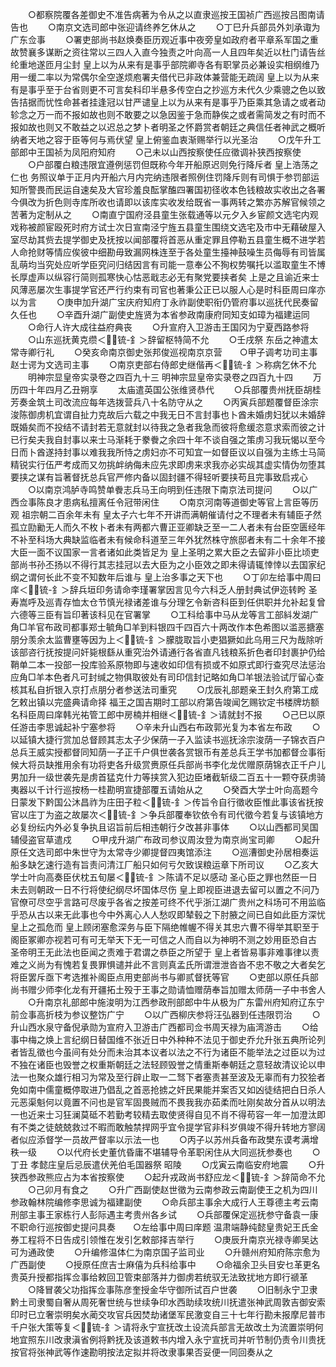 <!-- { "loadSidebar": true } -->
　　○都察院覆各差御史不准告病著为令从之以直隶巡按王国祯广西巡按吕图南请告也
　　○南京文选司郎中张迎请终养乞休从之
　　○丁巳升兵部员外刘承诹为广东佥事
　　○署吏部尚书赵焕奏臣历观近事中夜旁皇如政府者平章系军国之重故赞襄多谋断之资往常以三四人入直今独责之叶向高一人且四年矣近以杜门请告丝纶重地遂匝月尘封  皇上以为从来有是事乎部院卿寺各有职掌员必兼设实相纲维乃用一缓二率以为常偶尔全空遂烦庖署夫借代已非政体兼营能无疏阔  皇上以为从来有是事乎至于台省则更不可言矣科印半悬多传空白之抄巡方未代久少乘骢之色以致告拮据而忧性命甚者挂逢冠以甘严谴皇上以为从来有是事乎乃臣乘其急请之或者动轸念之万一而不报如故也则不敢要之以急因鉴于急而静俟之或者需简发之有时而不报如故也则又不敢益之以迟总之梦卜者明圣之怀爵赏者朝廷之典信任者神武之概听纳者天地之容于臣等何与焉伏望  皇上俯鉴血衷渐赐举行以光圣治
　　○戊午升工部郎中王国祯为凤阳府知府
　　○己未以山西按察使任应徵调补狭西按察使
　　○户部覆白粮违限宜遵例惩罚但既称今年开船原迟则免行降斥者  皇上浩荡之仁也  务照议单于正月内开船六月内完纳违限者照例住罚降斥则有司惧于参罚部运知所警畏而民运自速矣及大官珍羞良酝掌醢四署国初径收本色钱粮故实收出之各署今俱改为折色则寺库所收也请即以该库实收发给既省一事两转之繁亦苏解官候领之苦著为定制从之
　　○南直宁国府泾县童生张载通等以元夕入乡宦颜文选宅内观戏称被颜宦殴死时府方试士次日宣南泾宁旌五县童生围绕文选宅及市中无藉破屋入室尽劫其赀去提学御史及抚按以闻部覆将首恶从重定罪且停勒五县童生概不进学若人命抢财等情应俟彼中细勘毋致漏网株连至于各处童生擡神鼓噪生员侮辱有司皆属乱萌均当究处应听学臣究问归结因言有司能一意奉公不狥权势嘱托以滥取童生不博长厚虚声以纵容行简则孤寒快心怙恶戢志必无有聚党要挟者矣  上是之且谕近来士风薄恶屡次生事提学官还严行约束有司官也著秉公正已以服人心是时科臣周曰庠亦以为言
　　○庚申加升湖广宝庆府知府丁永祚副使职衔仍管府事以巡抚代民奏留久任也
　　○辛酉升湖广副使史旌贤为本省参政南康府同知支如璋为福建运同
　　○命行人许大成往益府典丧
　　○升宣府入卫游击王国冈为宁夏西路参将
　　○山东巡抚黄克缵＜锍-釒＞辞留枢特简不允
　　○壬戌祭  东岳之神遣太常寺卿行礼
　　○癸亥命南京御史张邦俊巡视南京京营　　○甲子调考功司主事赵士谔为文选司主事
　　○南京吏部右侍郎史继偕再＜锍-釒＞称病乞休不允
　　明神宗显皇帝实录卷之四百九十三
明神宗显皇帝实录卷之四百九十四
　　万历四十年四月乙丑朔享
　　太庙遣英国公张维贤恭代
　　○兵部覆贵州抚臣胡桂芳奏金筑土司改流应每年选拨营兵八十名防守从之
　　○丙寅兵部题覆督臣涂宗浚陈御虏机宜谓自扯力克故后六载之中我无日不言封事也卜酋未婚虏妇犹以未婚辞既婚矣而不投结不请封若无意就封以待我之急者我急而彼将愈缓恣意求索而彼之计已行矣夫我自封事以来士马渐耗于豢餋之余四十年不谈自强之策虏习我玩愒以至今日而卜酋遂持封事以难我我所恃之虏妇亦不可知宜一如督臣议以自强为主练士马简精锐实行伍严考成而又勿挑衅纳侮未应先求即虏来求我亦必实觇其虚实情伪勿堕其要挟之谋有旨著督抚总兵官严修内备以固封疆不得轻听要挟苟且完事致启戎心
　　○以南京鸿胪寺鸣赞单餋志兵马王向明到任违限下南京法司提问
　　○以广西佥事陈良才患病私擅离任令冠带闲住
　　○南京河南等道御史等官上言臣等历观  祖宗朝二百余年未有  皇太子六七年不开讲而满朝催请付之不理者未有辅臣孑然孤立劻勷无人而久不枚卜者未有两都六曹正亚卿缺乏至一二人者未有台臣空匮经年不补至科场大典缺监临者未有候命科道至三年外犹然株守旅邸者未有二十余年不接大臣一面不议国家一言者诸如此类皆足为  皇上圣明之累大臣之去留非小臣比顷吏部尚书孙丕扬以不得行其志挂冠以去大臣为之小臣效之即未得请辄悻悻以去国家纪纲之谓何长此不变不知数年后谁与  皇上治多事之天下也
　　○丁卯左给事中周曰庠＜锍-釒＞辞兵垣印务请命李瑾署掌因言见今六科乏人册封典试伊迩转盻  圣寿嵩呼及巡青存恤太仓节慎光禄诸差谁与分理乞令新咨科臣到任供职并允补起复曾六德等三臣有旨印著该科见在官署掌
　　○工科给事中马从龙等言工部紏发湖广角□羊官布政司都事郑士毓角□羊到料银四千四百六十两改作本色希图以滥恶搪塞朋分羡余太监曹壅等因为上＜锍-釒＞朦胧取旨小吏猖獗如此乌用三尺为哉除听该部咨行抚按提问奸毙根繇从重究治外请通行各省直凡钱粮系折色者印封裹护仍给鞘单二本一投部一投库验系原物即与速收如印信有损或不如原式即行查究尽法惩治应角□羊本色者凡可封缄之物俱取彼处有司印信封记略如角□羊银法验试厅留心查核其私自折银入京打点朋分者参送法司重究
　　○戊辰礼部题亲王封久府第工成乞敕出镇以完盛典请命择  福王之国吉期时工部以府第告竣闻乞赐钦定书楼牌坊额名科臣周曰庠韩光祐管工郎中房楠并相继＜锍-釒＞请就封不报
　　○己巳以原任游击李思诚起补宁塞参将
　　○辛未升山西右布政郭光复为本省左布政
　　○以延镇大捷行赏加总督顾其志太子少保荫一子入监读书巡抚涂宗浚荫一子锦衣百户总兵王威实授都督同知荫一子正千户俱世袭各赏银币有差总兵王学书加都督佥事衔候大将员缺推用余有功将吏各升级赏赉原任兵部尚书李化龙优赠原荫锦衣正千户儿男加升一级世袭先是虏首猛克什力等挟赏入犯边臣堵截斩级二百五十一颗夺获虏骑夷器以千计行巡按杨一桂勘明宣捷部覆五请始从之
　　○癸酉大学士叶向高题今日蒙发下黔国公沐昌祚为庄田子粒＜锍-釒＞传旨令自行徵收臣惟此事该省抚按官以庄丁为盗之故屡次＜锍-釒＞争兵部覆奉钦依令有司代徵今若复与该镇地方必复纷纭内外必复争执且诏旨前后相违朝行夕改甚非事体
　　○以山西都司吴国辅侵盗官草遣戍
　　○甲戌升湖广布政司参议周汝登为南京尚宝司卿
　　○起升原任文选司郎中朱世守为太常寺少卿提督四夷馆添注
　　○巡漕御史孙居相奏运船多缺乞速行造有旨责问清江厂船只如何亏欠致误粮运章下所司议
　　○乙亥大学士叶向高奏臣伏枕五旬屡＜锍-釒＞陈请不足以感动  圣心臣之罪也然臣一日未去则朝政一日不行将使纪纲尽坏国体尽伤  皇上即视臣进退去留可以置之不问乃官僚可尽空乎言路可尽废乎各省之按差可终不代乎浙江湖广贵州之科场可不用监临乎恐从古以来无此事也今中外离心人人愁叹即辇毂之下肘腋之间已自如此臣方深忧  皇上之孤危而  皇上顾闭塞愈深务与臣下隔绝帷幄不得关其忠六曹不得举其职至于阁臣冢卿亦视若可有可无举天下无一可信之人而自以为神明不测之妙用臣恐自古  圣帝明王无此法也臣闻之责难于君谓之恭臣之所望于  皇上者皆易事非难事律以责难之义尚为有愧若复畏罪惧谴并此不言则真孟氏所谓泄泄沓沓不忠不敬之大者矣乞将臣罢斥亟下考选推补阁臣点用吏部尚书与卿贰督抚等官
　　○吏部以原任兵部尚书赠少师李化龙有开疆拓土殁于王事之勋请恤赠荫奉旨加赠太师荫一子中书舍人
　　○升南京礼部郎中施浚明为江西参政刑部郎中牛从极为广东雷州府知府辽东宁前佥事高折枝为参议整饬广宁
　　○以广西柳庆参将汪弘器到任违限罚治
　　○升山西水泉守备倪承勋为宣府入卫游击广西都司佥书周天禄为庙湾游击
　　○给事中梅之焕上言纪纲日替国维不张近日中外种种不法见于御史乔允升张五典所论列者皆乱徵也今虽间有处分而未治其本议者以法之不行为诸臣不能举法之过臣以为过不独在诸臣也毁誉之权重斯朝廷之法轻顾毁誉之情重斯奉朝廷之意轻故清议论以申法一也聚众雄行相习为常及至行辟止取一二驽下者塞责甚至波及无辜而有力狡狯者免如南中儒童概停取进乃倡乱之首恶抢掳之奸民果能并案否又如凶徒结把白日杀人元恶渠魁何以竟置不问也是官军固畏贼而不畏我我亦茹柔而吐刚矣故分首从以明法一也近来士习狂澜莫砥不若勤考较精去取使贤得自见不肖不得苟容一年一加澄汰即有不类之徒兢兢救过不暇而敢触禁捍网乎宜令提学官非科岁俱竣不得升转地方寥阔者似应添督学一员故严督率以示法一也
　　○丙子以苏州兵备布政樊东谟考满增秩一级
　　○以代府长史董伉昏庸不堪辅导令革职闲住从大同巡抚参奏也
　　○丁丑  孝懿庄皇后忌辰遣伏羌伯毛国器祭  昭陵
　　○戊寅云南临安府地震
　　○升狭西参政熊应占为本省按察使
　　○起升戎政尚书舒应龙＜锍-釒＞辞简命不允
　　○己卯月有食之
　　○升广西副使赵世徵为云南参政云南副使王之机为四川参政翰林院编修李思诚为福建副使
　　○命兵部主事余大成行人王尊德主考云南刑部主事王家栋行人彭际遇主考贵州各乡试
　　○兵部覆保定巡抚参守备袁一康不职命行巡按御史提问具奏　　○左给事中周曰庠题  温肃端静纯懿皇贵妃王氏金券工程将不日告成引领惟在发引乞敕部择吉举行
　　○庚辰升南京光禄寺卿吴达可为通政使
　　○升编修温体仁为南京国子监司业
　　○升赣州府知府陈宗愈为广西副使
　　○授原任庶吉士麻僖为兵科给事中
　　○命福余卫头目安乜革更名贵英升授都指挥佥事给敕回卫管束部落并力御虏若统驭无法致扰地方即行禠革
　　○降冒袭父功指挥佥事陈彦奎授金华守御所试百户世袭
　　○旧制永宁卫隶黔土司隶蜀自奢从周死奢世统与世续争印水西助续攻统川抚遣张神武周敦吉御安索印时已立奢崇明矣水蔺交攻官兵因焚劫诸堡军民激变自三十七年行勘未报摩尼普市千户张大策等复＜锍-釒＞请将永宁宣抚改土设流兵部言无故改土为流置崇明何地宜照东川改隶滇省例将黔抚及该道敕书内增入永宁宣抚司并听节制仍责令川贵抚按官将张神武等作速勘明按法定拟并将改隶事果否妥便一同回奏从之
